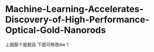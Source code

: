 # Machine-Learning-Accelerates-Discovery-of-High-Performance-Optical-Gold-Nanorods

上面那个是题目 下面可修改dw
1
